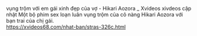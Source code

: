 vụng trộm với em gái xinh đẹp của vợ - Hikari Aozora _ Xvideos
xivdeos cập nhật Một bộ phim sex loạn luân vụng trộm của cô nàng Hikari Aozora với bạn trai của chị gái.	
https://xvideos68.com/nhat-ban/stras-326c.html
